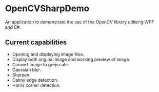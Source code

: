 # OpenCVSharpDemo
An application to demonstrate the use of the OpenCV library utilising WPF and C#.

## Current capabilities
- Opening and displaying image files.
- Display both original image and working preview of image.
- Convert image to greyscale.
- Gaussian blur.
- Sharpen.
- Canny edge detection.
- Harris corner detection.